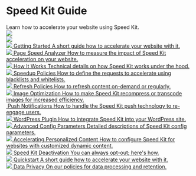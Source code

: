 <!-- Platform Guide -->
<div class="stars">
  <div class="container">
    <h1>Speed Kit Guide</h1>
    Learn how to accelerate your website using Speed Kit.
    <div class="shooting-star">
      <img src="/guide/img/shooting-star.png" />
    </div>
    <div class="shooting-star-right">
      <img src="/guide/img/shooting-star.png" />
    </div>
  </div>
</div>

<div class="chapter-container">
  <div class="chapter-item-outer">
    <a class="chapter-item" href="../topics/speed-kit/">
      <span class="chapter-heading">
        <span class="icon"><img src="../icons/speedkit.png"/></span>
        <span class="text">Getting Started</span>
      </span>
      <span class="chapter-info">A short guide how to accelerate your website with it.</span>
    </a>
  </div>
  <div class="chapter-item-outer">
    <a class="chapter-item" href="../topics/speed-kit/analyzer">
      <span class="chapter-heading">
        <span class="icon"><img src="../icons/speed-kit-analyzer.png"/></span>
        <span class="text">Page Speed Analyzer</span>
      </span>
      <span class="chapter-info">How to measure the impact of Speed Kit acceleration on your website.</span>
    </a>
  </div>
  <div class="chapter-item-outer">
    <a class="chapter-item" href="../topics/speed-kit/how-it-works">
      <span class="chapter-heading">
        <span class="icon"><img src="../icons/speed-kit-how-it-works.png"/></span>
        <span class="text">How It Works</span>
      </span>
      <span class="chapter-info">Technical details on how Speed Kit works under the hood.</span>
    </a>
  </div>
  <div class="chapter-item-outer">
    <a class="chapter-item" href="../topics/speed-kit/whiteblacklisting">
      <span class="chapter-heading">
        <span class="icon"><img src="../icons/speed-kit-whiteblacklisting.png"/></span>
        <span class="text">Speedup Policies</span>
      </span>
      <span class="chapter-info">How to define the requests to accelerate using blacklists and whitelists.</span>
    </a>
  </div>
  <div class="chapter-item-outer">
    <a class="chapter-item" href="../topics/speed-kit/refreshing">
      <span class="chapter-heading">
        <span class="icon"><img src="../icons/speed-kit-refreshing.png"/></span>
        <span class="text">Refresh Policies</span>
      </span>
      <span class="chapter-info">How to refresh content on-demand or regularly.</span>
    </a>
  </div>
<!-- 
  <div class="chapter-item-outer">
    <a class="chapter-item" href="../topics/speed-kit/why">
      <span class="chapter-heading">
        <span class="icon"><img src="../icons/speed-kit-why.png"/></span>
        <span class="text">Why Speed Kit</span>
      </span>
      <span class="chapter-info">Why page load time matters and how Speed Kit increases user satisfaction.</span>
    </a>
  </div>
-->
  <div class="chapter-item-outer">
    <a class="chapter-item" href="../topics/speed-kit/image-optimization/">
      <span class="chapter-heading">
        <span class="icon"><img src="../icons/speed-kit-image-optimization.png"/></span>
        <span class="text">Image Optimization</span>
      </span>
      <span class="chapter-info">How to make Speed Kit recompress or transcode images for increased efficiency.</span>
    </a>
  </div>
 
  <div class="chapter-item-outer">
    <a class="chapter-item" href="../topics/speed-kit/push/">
      <span class="chapter-heading">
        <span class="icon"><img src="" /></span>
        <span class="text">Push Notifications</span>
      </span>
      <span class="chapter-info">How to handle the Speed Kit push technology to re-engage users.</span>
    </a>
  </div>
  <div class="chapter-item-outer">
    <a class="chapter-item" href="../topics/wordpress/">
      <span class="chapter-heading">
        <span class="icon"><img src="../icons/wordpress.png"/></span>
        <span class="text">WordPress Plugin</span>
      </span>
      <span class="chapter-info">How to integrate Speed Kit into your WordPress site.</span>
    </a>
  </div>
  <div class="chapter-item-outer">
    <a class="chapter-item" href="../topics/speed-kit/api">
      <span class="chapter-heading">
        <span class="icon"><img src="../icons/speed-kit-api.png"/></span>
        <span class="text">Advanced Config Parameters</span>
      </span>
      <span class="chapter-info">Detailed descriptions of Speed Kit config parameters.</span>
    </a>
  </div>
  <div class="chapter-item-outer">
    <a class="chapter-item" href="../topics/speed-kit/personalized">
      <span class="chapter-heading">
        <span class="icon"><img src="../icons/speed-kit-personalized.png"/></span>
        <span class="text">Accelerating Personalized Content</span>
      </span>
      <span class="chapter-info">How to configure Speed Kit for websites with customized dynamic content.</span>
    </a>
  </div>
  <div class="chapter-item-outer">
    <a class="chapter-item" href="../topics/speed-kit/deactivation">
      <span class="chapter-heading">
        <span class="icon"><img src="../icons/speed-kit-deactivation.png"/></span>
        <span class="text">Speed Kit Deactivation</span>
      </span>
      <span class="chapter-info">You can always opt-out; here's how.</span>
    </a>
  </div>
<!--
  <div class="chapter-item-outer">
    <a class="chapter-item" href="../topics/speed-kit/how-it-works">
      <span class="chapter-heading">
        <span class="icon"><img src="../icons/speed-kit-how-it-works.png"/></span>
        <span class="text">How Speed Kit Works</span>
      </span>
      <span class="chapter-info">What Speed Kit does and how it accelerates your web content using Service Workers.</span>
    </a>
  </div>
-->
  <div class="chapter-item-outer">
    <a class="chapter-item" href="../topics/speed-kit/intro">
      <span class="chapter-heading">
        <span class="icon"><img src="../icons/speed-kit-gettingstarted.png"/></span>
        <span class="text">Quickstart</span>
      </span>
      <span class="chapter-info">A short guide how to accelerate your website with it.</span>
    </a>
  </div>
  <div class="chapter-item-outer">
    <a class="chapter-item" href="../topics/speed-kit/privacy">
      <span class="chapter-heading">
        <span class="icon"><img src="../icons/speed-kit-privacy.png"/></span>
        <span class="text">Data Privacy</span>
      </span>
      <span class="chapter-info">On our policies for data processing and retention.</span>
    </a>
  </div>
</div>


<!-- <div class="note">
  <strong>Note:</strong> If you have any questions not answered by this guide, feel free to contact us via <a href="mailto:support@baqend.com">support@baqend.com</a> or the chat on the bottom.
</div> -->
